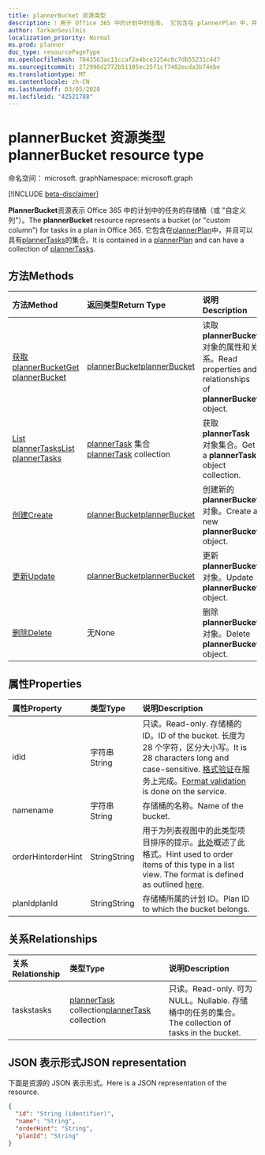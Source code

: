 ```yaml
---
title: plannerBucket 资源类型
description: ）用于 Office 365 中的计划中的任务。 它包含在 plannerPlan 中，并且可以具有 plannerTasks 的集合。
author: TarkanSevilmis
localization_priority: Normal
ms.prod: planner
doc_type: resourcePageType
ms.openlocfilehash: 7843563ac11ccaf2e4bce3254c8c7db55231c4d7
ms.sourcegitcommit: 272996d2772b51105ec25f1cf7482ecda3b74ebe
ms.translationtype: MT
ms.contentlocale: zh-CN
ms.lasthandoff: 03/05/2020
ms.locfileid: "42521788"
---
```

# <a name="plannerbucket-resource-type"></a><span data-ttu-id="02840-104">plannerBucket 资源类型</span><span class="sxs-lookup"><span data-stu-id="02840-104">plannerBucket resource type</span></span>

<span data-ttu-id="02840-105">命名空间： microsoft. graph</span><span class="sxs-lookup"><span data-stu-id="02840-105">Namespace: microsoft.graph</span></span>

[!INCLUDE [beta-disclaimer](../../includes/beta-disclaimer.md)]

<span data-ttu-id="02840-106">**PlannerBucket**资源表示 Office 365 中的计划中的任务的存储桶（或 "自定义列"）。</span><span class="sxs-lookup"><span data-stu-id="02840-106">The **plannerBucket** resource represents a bucket (or "custom column") for tasks in a plan in Office 365.</span></span> <span data-ttu-id="02840-107">它包含在[plannerPlan](plannerplan.md)中，并且可以具有[plannerTasks](plannertask.md)的集合。</span><span class="sxs-lookup"><span data-stu-id="02840-107">It is contained in a [plannerPlan](plannerplan.md) and can have a collection of [plannerTasks](plannertask.md).</span></span>



## <a name="methods"></a><span data-ttu-id="02840-108">方法</span><span class="sxs-lookup"><span data-stu-id="02840-108">Methods</span></span>

| <span data-ttu-id="02840-109">方法</span><span class="sxs-lookup"><span data-stu-id="02840-109">Method</span></span>           | <span data-ttu-id="02840-110">返回类型</span><span class="sxs-lookup"><span data-stu-id="02840-110">Return Type</span></span>    |<span data-ttu-id="02840-111">说明</span><span class="sxs-lookup"><span data-stu-id="02840-111">Description</span></span>|
|:---------------|:--------|:----------|
|[<span data-ttu-id="02840-112">获取 plannerBucket</span><span class="sxs-lookup"><span data-stu-id="02840-112">Get plannerBucket</span></span>](../api/plannerbucket-get.md) | [<span data-ttu-id="02840-113">plannerBucket</span><span class="sxs-lookup"><span data-stu-id="02840-113">plannerBucket</span></span>](plannerbucket.md) |<span data-ttu-id="02840-114">读取**plannerBucket**对象的属性和关系。</span><span class="sxs-lookup"><span data-stu-id="02840-114">Read properties and relationships of **plannerBucket** object.</span></span>|
|[<span data-ttu-id="02840-115">List plannerTasks</span><span class="sxs-lookup"><span data-stu-id="02840-115">List plannerTasks</span></span>](../api/plannerbucket-list-tasks.md) |<span data-ttu-id="02840-116">[plannerTask](plannertask.md) 集合</span><span class="sxs-lookup"><span data-stu-id="02840-116">[plannerTask](plannertask.md) collection</span></span>| <span data-ttu-id="02840-117">获取 **plannerTask** 对象集合。</span><span class="sxs-lookup"><span data-stu-id="02840-117">Get a **plannerTask** object collection.</span></span>|
|[<span data-ttu-id="02840-118">创建</span><span class="sxs-lookup"><span data-stu-id="02840-118">Create</span></span>](../api/planner-post-buckets.md) | [<span data-ttu-id="02840-119">plannerBucket</span><span class="sxs-lookup"><span data-stu-id="02840-119">plannerBucket</span></span>](plannerbucket.md)   | <span data-ttu-id="02840-120">创建新的**plannerBucket**对象。</span><span class="sxs-lookup"><span data-stu-id="02840-120">Create a new **plannerBucket** object.</span></span> |
|[<span data-ttu-id="02840-121">更新</span><span class="sxs-lookup"><span data-stu-id="02840-121">Update</span></span>](../api/plannerbucket-update.md) | [<span data-ttu-id="02840-122">plannerBucket</span><span class="sxs-lookup"><span data-stu-id="02840-122">plannerBucket</span></span>](plannerbucket.md)   |<span data-ttu-id="02840-123">更新**plannerBucket**对象。</span><span class="sxs-lookup"><span data-stu-id="02840-123">Update **plannerBucket** object.</span></span> |
|[<span data-ttu-id="02840-124">删除</span><span class="sxs-lookup"><span data-stu-id="02840-124">Delete</span></span>](../api/plannerbucket-delete.md) | <span data-ttu-id="02840-125">无</span><span class="sxs-lookup"><span data-stu-id="02840-125">None</span></span> |<span data-ttu-id="02840-126">删除**plannerBucket**对象。</span><span class="sxs-lookup"><span data-stu-id="02840-126">Delete **plannerBucket** object.</span></span> |

## <a name="properties"></a><span data-ttu-id="02840-127">属性</span><span class="sxs-lookup"><span data-stu-id="02840-127">Properties</span></span>
| <span data-ttu-id="02840-128">属性</span><span class="sxs-lookup"><span data-stu-id="02840-128">Property</span></span>     | <span data-ttu-id="02840-129">类型</span><span class="sxs-lookup"><span data-stu-id="02840-129">Type</span></span>   |<span data-ttu-id="02840-130">说明</span><span class="sxs-lookup"><span data-stu-id="02840-130">Description</span></span>|
|:---------------|:--------|:----------|
|<span data-ttu-id="02840-131">id</span><span class="sxs-lookup"><span data-stu-id="02840-131">id</span></span>|<span data-ttu-id="02840-132">字符串</span><span class="sxs-lookup"><span data-stu-id="02840-132">String</span></span>| <span data-ttu-id="02840-133">只读。</span><span class="sxs-lookup"><span data-stu-id="02840-133">Read-only.</span></span> <span data-ttu-id="02840-134">存储桶的 ID。</span><span class="sxs-lookup"><span data-stu-id="02840-134">ID of the bucket.</span></span> <span data-ttu-id="02840-135">长度为 28 个字符，区分大小写。</span><span class="sxs-lookup"><span data-stu-id="02840-135">It is 28 characters long and case-sensitive.</span></span> <span data-ttu-id="02840-136">[格式验证](tasks-identifiers-disclaimer.md)在服务上完成。</span><span class="sxs-lookup"><span data-stu-id="02840-136">[Format validation](tasks-identifiers-disclaimer.md) is done on the service.</span></span>|
|<span data-ttu-id="02840-137">name</span><span class="sxs-lookup"><span data-stu-id="02840-137">name</span></span>|<span data-ttu-id="02840-138">字符串</span><span class="sxs-lookup"><span data-stu-id="02840-138">String</span></span>|<span data-ttu-id="02840-139">存储桶的名称。</span><span class="sxs-lookup"><span data-stu-id="02840-139">Name of the bucket.</span></span>|
|<span data-ttu-id="02840-140">orderHint</span><span class="sxs-lookup"><span data-stu-id="02840-140">orderHint</span></span>|<span data-ttu-id="02840-141">String</span><span class="sxs-lookup"><span data-stu-id="02840-141">String</span></span>|<span data-ttu-id="02840-p104">用于为列表视图中的此类型项目排序的提示。[此处](planner-order-hint-format.md)概述了此格式。</span><span class="sxs-lookup"><span data-stu-id="02840-p104">Hint used to order items of this type in a list view. The format is defined as outlined [here](planner-order-hint-format.md).</span></span>|
|<span data-ttu-id="02840-144">planId</span><span class="sxs-lookup"><span data-stu-id="02840-144">planId</span></span>|<span data-ttu-id="02840-145">String</span><span class="sxs-lookup"><span data-stu-id="02840-145">String</span></span>|<span data-ttu-id="02840-146">存储桶所属的计划 ID。</span><span class="sxs-lookup"><span data-stu-id="02840-146">Plan ID to which the bucket belongs.</span></span>|

## <a name="relationships"></a><span data-ttu-id="02840-147">关系</span><span class="sxs-lookup"><span data-stu-id="02840-147">Relationships</span></span>
| <span data-ttu-id="02840-148">关系</span><span class="sxs-lookup"><span data-stu-id="02840-148">Relationship</span></span> | <span data-ttu-id="02840-149">类型</span><span class="sxs-lookup"><span data-stu-id="02840-149">Type</span></span>   |<span data-ttu-id="02840-150">说明</span><span class="sxs-lookup"><span data-stu-id="02840-150">Description</span></span>|
|:---------------|:--------|:----------|
|<span data-ttu-id="02840-151">tasks</span><span class="sxs-lookup"><span data-stu-id="02840-151">tasks</span></span>|<span data-ttu-id="02840-152">[plannerTask](plannertask.md) collection</span><span class="sxs-lookup"><span data-stu-id="02840-152">[plannerTask](plannertask.md) collection</span></span>| <span data-ttu-id="02840-153">只读。</span><span class="sxs-lookup"><span data-stu-id="02840-153">Read-only.</span></span> <span data-ttu-id="02840-154">可为 NULL。</span><span class="sxs-lookup"><span data-stu-id="02840-154">Nullable.</span></span> <span data-ttu-id="02840-155">存储桶中的任务的集合。</span><span class="sxs-lookup"><span data-stu-id="02840-155">The collection of tasks in the bucket.</span></span>|

## <a name="json-representation"></a><span data-ttu-id="02840-156">JSON 表示形式</span><span class="sxs-lookup"><span data-stu-id="02840-156">JSON representation</span></span>
<span data-ttu-id="02840-157">下面是资源的 JSON 表示形式。</span><span class="sxs-lookup"><span data-stu-id="02840-157">Here is a JSON representation of the resource.</span></span>

<!-- {
  "blockType": "resource",
  "optionalProperties": [

  ],
  "keyProperty": "id",
  "baseType":"microsoft.graph.entity",  
  "@odata.type": "microsoft.graph.plannerBucket"
}-->

```json
{
  "id": "String (identifier)",
  "name": "String",
  "orderHint": "String",
  "planId": "String"
}

```

<!-- uuid: 8fcb5dbc-d5aa-4681-8e31-b001d5168d79
2015-10-25 14:57:30 UTC -->
<!--
{
  "type": "#page.annotation",
  "description": "plannerBucket resource",
  "keywords": "",
  "section": "documentation",
  "tocPath": "",
  "suppressions": []
}
-->
